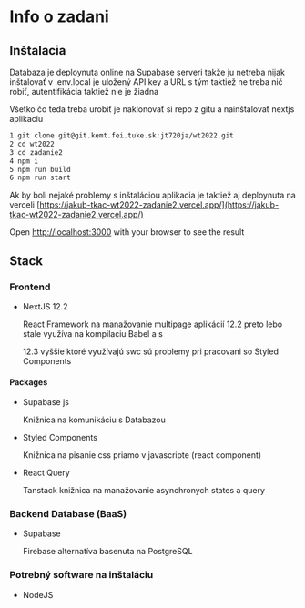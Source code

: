 # Info o zadani

## Inštalacia

Databaza je deploynuta online na Supabase serveri takže ju netreba
nijak inštalovať v .env.local je uložený API key a URL s tým taktiež
ne treba nič robiť, autentifikácia taktiež nie je žiadna

Všetko čo teda treba urobiť je naklonovať si repo z gitu a
nainštalovať nextjs aplikaciu

```bash
1 git clone git@git.kemt.fei.tuke.sk:jt720ja/wt2022.git
2 cd wt2022
3 cd zadanie2
4 npm i
5 npm run build
6 npm run start
```

Ak by boli nejaké problemy s inštaláciou aplikacia je taktiež aj deploynuta na verceli [https://jakub-tkac-wt2022-zadanie2.vercel.app/](https://jakub-tkac-wt2022-zadanie2.vercel.app/)

Open [http://localhost:3000](http://localhost:3000) with your browser to see the result

## Stack

### Frontend

- NextJS 12.2

    React Framework na manažovanie multipage aplikácií 12.2 preto lebo stale využíva na kompilaciu Babel a s 
  
    12.3 vyššie ktoré využívajú swc sú problemy pri pracovani so Styled Components

#### Packages

- Supabase js
  
  Knižnica na komunikáciu s Databazou

- Styled Components

  Knižnica na pisanie css priamo v javascripte (react component)

- React Query

  Tanstack knižnica na manažovanie asynchronych states a query

### Backend Database (BaaS)

- Supabase

  Firebase alternatíva basenuta na PostgreSQL

### Potrebný software na inštaláciu

- NodeJS
